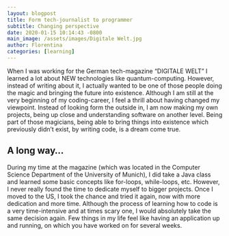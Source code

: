 ```yaml
---
layout: blogpost
title: Form tech-journalist to programmer
subtitle: Changing perspective
date: 2020-01-15 10:14:43 -0800
main_image: /assets/images/Digitale Welt.jpg
author: Florentina
categories: [learning]
---
```

When I was working for the German tech-magazine “DIGITALE WELT” I learned a lot about NEW technologies like quantum-computing. However, instead of writing about it, I actually wanted to be one of those people doing the magic and bringing the future into existence. Although I am still at the very beginning of my coding-career, I feel a thrill about having changed my viewpoint. Instead of looking form the outside in, I am now making my own projects, being up close and understanding software on another level. Being part of those magicians, being able to bring things into existence which previously didn’t exist, by writing code, is a dream come true. 

## A long way…

During my time at the magazine (which was located in the Computer Science Department of the University of Munich), I did take a Java class and learned some basic concepts like for-loops, while-loops, etc. However, I never really found the time to dedicate myself to bigger projects. Once I moved to the US, I took the chance and tried it again, now with more dedication and more time. Although the process of learning how to code is a very time-intensive and at times scary one, I would absolutely take the same decision again. Few things in my life feel like having an application up and running, on which you have worked on for several weeks. 
